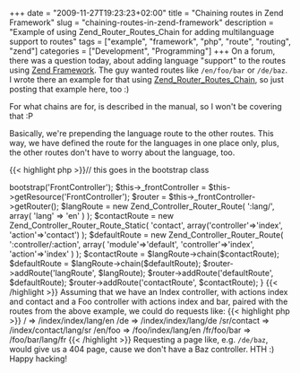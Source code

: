 +++
date = "2009-11-27T19:23:23+02:00"
title = "Chaining routes in Zend Framework"
slug = "chaining-routes-in-zend-framework"
description = "Example of using Zend_Router_Routes_Chain for adding multilanguage support to routes"
tags = ["example", "framework", "php", "route", "routing", "zend"]
categories = ["Development", "Programming"]
+++
On a forum, there was a question today, about adding language "support" to the routes using <a href="http://framework.zend.com/" title="Zend Framework" rel="homepage">Zend Framework</a>. The guy wanted routes like <code>/en/foo/bar</code> or <code>/de/baz</code>. I wrote there an example for that using <a href="http://framework.zend.com/manual/en/zend.controller.router.html#zend.controller.router.routes.chain">Zend_Router_Routes_Chain</a>, so just posting that example here, too :)

For what chains are for, is described in the manual, so I won't be covering that :P

Basically, we're prepending the language route to the other routes. This way, we have defined the route for the languages in one place only, plus, the other routes don't have to worry about the language, too.

{{< highlight php >}}// this goes in the bootstrap class
<?php
public function _initRoutes()
{
    $this->bootstrap('FrontController');
    $this->_frontController = $this->getResource('FrontController');
    $router = $this->_frontController->getRouter();

    $langRoute = new Zend_Controller_Router_Route(
        ':lang/',
        array(
            'lang' => 'en'
        )
    );
    $contactRoute = new Zend_Controller_Router_Route_Static(
        'contact',
        array('controller'=>'index', 'action'=>'contact')
    );
    $defaultRoute = new Zend_Controller_Router_Route(
        ':controller/:action',
        array(
            'module'=>'default',
            'controller'=>'index',
            'action'=>'index'
        )
    );

    $contactRoute = $langRoute->chain($contactRoute);
    $defaultRoute = $langRoute->chain($defaultRoute);

    $router->addRoute('langRoute', $langRoute);
    $router->addRoute('defaultRoute', $defaultRoute);
    $router->addRoute('contactRoute', $contactRoute);
}
{{< /highlight >}}

Assuming that we have an Index controller, with actions index and contact and a Foo controller with actions index and bar, paired with the routes from the above example, we could do requests like:

{{< highlight php >}}
/ => /index/index/lang/en
/de => /index/index/lang/de
/sr/contact => /index/contact/lang/sr
/en/foo => /foo/index/lang/en
/fr/foo/bar => /foo/bar/lang/fr
{{< /highlight >}}

Requesting a page like, e.g. <code>/de/baz</code>, would give us a 404 page, cause we don't have a Baz controller.

HTH :)

Happy hacking!
